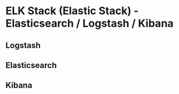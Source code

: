 # ELK Stack (Elastic Stack) - Elasticsearch / Logstash / Kibana



## Logstash




## Elasticsearch




## Kibana